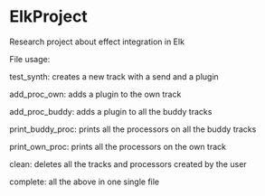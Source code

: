 # ElkProject
Research project about effect integration in Elk

File usage:

test_synth: creates a new track with a send and a plugin 

add_proc_own: adds a plugin to the own track

add_proc_buddy: adds a plugin to all the buddy tracks

print_buddy_proc: prints all the processors on all the buddy tracks

print_own_proc: prints all the processors on the own track

clean: deletes all the tracks and processors created by the user

complete: all the above in one single file
